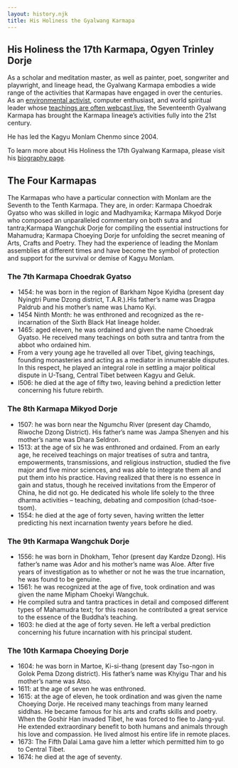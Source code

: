 ```yaml
---
layout: history.njk
title: His Holiness the Gyalwang Karmapa
---
```


## His Holiness the 17th Karmapa, Ogyen Trinley Dorje

As a scholar and meditation master, as well as painter, poet, songwriter and playwright, and lineage head, the Gyalwang Karmapa embodies a wide range of the activities that Karmapas have engaged in over the centuries. As an [environmental activist](http://www.khoryug.com/), computer enthusiast, and world spiritual leader whose [teachings are often webcast live](http://www.karmapa-teachings.org/), the Seventeenth Gyalwang Karmapa has brought the Karmapa lineage’s activities fully into the 21st century.

He has led the Kagyu Monlam Chenmo since 2004.

To learn more about His Holiness the 17th Gyalwang Karmapa, please visit his [biography page](http://kagyuoffice.org/karmapa/).

## The Four Karmapas
The Karmapas who have a particular connection with Monlam are the Seventh to the Tenth Karmapa. They are, in order: Karmapa Choedrak Gyatso who was skilled in logic and Madhyamika; Karmapa Mikyod Dorje who composed an unparalleled commentary on both sutra and tantra;Karmapa Wangchuk Dorje for compiling the essential instructions for Mahamudra; Karmapa Choeying Dorje for unfolding the secret meaning of Arts, Crafts and Poetry. They had the experience of leading the Monlam assemblies at different times and have become the symbol of protection and support for the survival or demise of Kagyu Monlam.

### The 7th Karmapa Choedrak Gyatso

* 1454: he was born in the region of Barkham Ngoe Kyidha (present day Nyingtri Pume Dzong district, T.A.R.).His father’s name was Dragpa Paldrub and his mother’s name was Lhamo Kyi.
* 1454 Ninth Month: he was enthroned and recognized as the re-incarnation of the Sixth Black Hat lineage holder.
* 1465: aged eleven, he was ordained and given the name Choedrak Gyatso. He received many teachings on both sutra and tantra from the abbot who ordained him.
* From a very young age he travelled all over Tibet, giving teachings, founding monasteries and acting as a mediator in innumerable disputes. In this respect, he played an integral role in settling a major political dispute in U-Tsang, Central Tibet between Kagyu and Geluk.
* I506: he died at the age of fifty two, leaving behind a prediction letter concerning his future rebirth.

### The 8th Karmapa Mikyod Dorje

* 1507: he was born near the Ngumchu River (present day Chamdo, Riwoche Dzong District). His father’s name was Jampa Shenyen and his mother’s name was Dhara Seldron.
* 1513: at the age of six he was enthroned and ordained. From an early age, he received teachings on major treatises of sutra and tantra, empowerments, transmissions, and religious instruction, studied the five major and five minor sciences, and was able to integrate them all and put them into his practice. Having realized that there is no essence in gain and status, though he received invitations from the Emperor of China, he did not go. He dedicated his whole life solely to the three dharma activities – teaching, debating and composition (chad-tsoe-tsom).
* 1554: he died at the age of forty seven, having written the letter predicting his next incarnation twenty years before he died.

### The 9th Karmapa Wangchuk Dorje

* 1556: he was born in Dhokham, Tehor (present day Kardze Dzong). His father’s name was Ador and his mother’s name was Aloe. After five years of investigation as to whether or not he was the true incarnation, he was found to be genuine.
* 1561: he was recognized at the age of five, took ordination and was given the name Mipham Choekyi Wangchuk.
* He compiled sutra and tantra practices in detail and composed different types of Mahamudra text; for this reason he contributed a great service to the essence of the Buddha’s teaching.
* 1603: he died at the age of forty seven. He left a verbal prediction concerning his future incarnation with his principal student.

### The 10th Karmapa Choeying Dorje

* 1604: he was born in Martoe, Ki-si-thang (present day Tso-ngon in Golok Pema Dzong district). His father’s name was Khyigu Thar and his mother’s name was Atso.
* 1611: at the age of seven he was enthroned.
* 1615: at the age of eleven, he took ordination and was given the name Choeying Dorje. He received many teachings from many learned siddhas. He became famous for his arts and crafts skills and poetry. When the Goshir Han invaded Tibet, he was forced to flee to Jang-yul. He extended extraordinary benefit to both humans and animals through his love and compassion. He lived almost his entire life in remote places.
* 1673: The Fifth Dalai Lama gave him a letter which permitted him to go to Central Tibet.
* 1674: he died at the age of seventy.